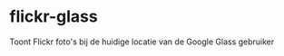flickr-glass
============

Toont Flickr foto's bij de huidige locatie van de Google Glass gebruiker
